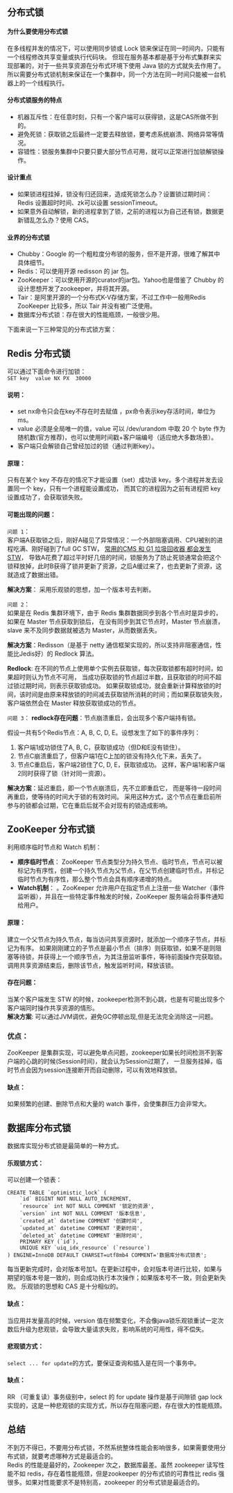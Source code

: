 ## 分布式锁

#### 为什么要使用分布式锁
在多线程并发的情况下，可以使用同步锁或 Lock 锁来保证在同一时间内，只能有一个线程修改共享变量或执行代码块。
但现在服务基本都是基于分布式集群来实现部署的，对于一些共享资源在分布式环境下使用 Java 锁的方式就失去作用了。
所以需要分布式锁机制来保证在一个集群中，同一个方法在同一时间只能被一台机器上的一个线程执行。
#### 分布式锁服务的特点
* 机器互斥性：在任意时刻，只有一个客户端可以获得锁，这是CAS所做不到的。
* 避免死锁：获取锁之后最终一定要去释放锁，要考虑系统崩溃、网络异常等情况。
* 容错性：锁服务集群中只要只要大部分节点可用，就可以正常进行加锁解锁操作。
#### 设计重点
* 如果锁进程挂掉，锁没有归还回来，造成死锁怎么办？设置锁过期时间： Redis 设置超时时间、zk可以设置 sessionTimeout。
* 如果意外自动解锁，新的进程拿到了锁，之前的进程以为自己还有锁，数据更新错乱怎么办？使用 CAS。
#### 业界的分布式锁
* Chubby：Google 的一个粗粒度分布锁的服务，但不是开源，很难了解其中具体细节。
* Redis：可以使用开源 redisson 的 jar 包。
* ZooKeeper：可以使用开源的curator的jar包。Yahoo也是借鉴了 Chubby 的设计思想开发了zookeeper，并将其开源。
* Tair：是阿里开源的一个分布式K-V存储方案，不过工作中一般用Redis ZooKeeper 比较多，所以 Tair 并没有被广泛使用。
* 数据库分布式锁：存在很大的性能瓶颈，一般很少用。  

下面来说一下三种常见的分布式锁方案：
## Redis 分布式锁
可以通过下面命令进行加锁：   
`SET key  value NX PX  30000`  
#### 说明：
* set nx命令只会在key不存在时去赋值 ，px命令表示key存活时间，单位为 ms。
* value 必须是全局唯一的值，value 可以 /dev/urandom 中取 20 个 byte 作为随机数(官方推荐)，也可以使用时间戳+客户端编号（适应绝大多数场景）。
* 客户端只会解锁自己曾经加过的锁（通过判断key）。
#### 原理：
只有在某个 key 不存在的情况下才能设置（set）成功该 key。多个进程并发去设置同一个 key，只有一个进程能设置成功，
而其它的进程因为之前有进程把 key 设置成功了，会获取锁失败。
#### 可能出现的问题：
`问题 1`：  
客户端A获取锁之后，刚好A碰见了异常情况：一个外部阻塞调用、CPU被别的进程吃满、刚好碰到了full GC STW，
[常用的CMS 和 G1 垃圾回收器 都会发生STW](https://github.com/islongfei/Blog/blob/master/java-basics/CMS%20%E5%92%8C%20G1%20%E7%9A%84%E5%8C%BA%E5%88%AB.md)，
导致A花费了超过平时好几倍的时间，锁服务为了防止死锁通常会把这个锁释放掉，此时B获得了锁并更新了资源，之后A缓过来了，也去更新了资源，这就造成了数据出错。

 **解决方案**： 采用乐观锁的思想，加一个版本号去判断。  
 
 `问题 2`：  
如果是在 Redis 集群环境下，由于 Redis 集群数据同步到各个节点时是异步的，如果在 Master 节点获取到锁后，
在没有同步到其它节点时，Master 节点崩溃，slave 来不及同步数据就被选为 Master，从而数据丢失。  

**解决方案**：Redisson（是基于 netty 通信框架实现的，所以支持非阻塞通信，性能比Jedis好）的 Redlock 算法。 

**Redlock**: 在不同的节点上使用单个实例去获取锁，每次获取锁都有超时时间，如果超时则认为节点不可用，
当成功获取锁的节点超过半数，且获取锁的时间不超过锁过期时间，则表示获取锁成功。
如果获取锁成功，就会重新计算释放锁的时间，该时间是由原来释放锁的时间减去获取锁所消耗的时间；而如果获取锁失败，客户端依然会在 Master 释放获取锁成功的节点。  

`问题 3`：
**redlock存在问题**：节点崩溃重启，会出现多个客户端持有锁。  

假设一共有5个Redis节点：A, B, C, D, E。设想发生了如下的事件序列：
1. 客户端1成功锁住了A, B, C，获取锁成功（但D和E没有锁住）。
2. 节点C崩溃重启了，但客户端1在C上加的锁没有持久化下来，丢失了。
3. 节点C重启后，客户端2锁住了C, D, E，获取锁成功。
这样，客户端1和客户端2同时获得了锁（针对同一资源）。  

**解决方案**：延迟重启，即一个节点崩溃后，先不立即重启它，
而是等待一段时间再重启，使等待的时间大于锁的有效时间。
采用这种方式，这个节点在重启前所参与的锁都会过期，它在重启后就不会对现有的锁造成影响。
## ZooKeeper 分布式锁
利用顺序临时节点和 Watch 机制：
* **顺序临时节点**： ZooKeeper 节点类型分为持久节点、临时节点，节点可以被标记为有序性，创建一个持久节点为父节点，在父节点创建临时节点，并标记临时节点为有序性，那么整个节点会具有顺序递增的特点。  
* **Watch机制**： 。ZooKeeper 允许用户在指定节点上注册一些 Watcher（事件监听器），并且在一些特定事件触发的时候，ZooKeeper 服务端会将事件通知给用户。
#### 原理：
建立一个父节点为持久节点，每当访问共享资源时，就添加一个顺序子节点，并标记为有序。
如果刚刚建立的子节点是最小节点（排序）则获取锁，如果不是则阻塞等待锁，并获得上一个顺序节点，为其注册监听事件，等待前面操作完获取锁。调用共享资源结束后，删除该节点，触发监听时间，释放该锁。
#### 存在问题：
当某个客户端发生 STW 的时候，zookeeper检测不到心跳，也是有可能出现多个客户端同时操作共享资源的情形。  
**解决方案**: 可以通过JVM调优，避免GC停顿出现,但是无法完全消除这一问题。
### 优点：
ZooKeeper 是集群实现，可以避免单点问题，zookeeper如果长时间检测不到客户端的心跳的时候(Session时间)，就会认为Session过期了，
一旦服务挂掉，临时节点会因为session连接断开而自动删除，可以有效地释放锁。
#### 缺点：
如果频繁的创建、删除节点和大量的 watch 事件，会使集群压力会非常大。

## 数据库分布式锁
数据库实现分布式锁是最简单的一种方式。
#### 乐观锁方式：
可以创建一个锁表：
```Mysql
CREATE TABLE `optimistic_lock` (
	`id` BIGINT NOT NULL AUTO_INCREMENT,
	`resource` int NOT NULL COMMENT '锁定的资源',
	`version` int NOT NULL COMMENT '版本信息',
	`created_at` datetime COMMENT '创建时间',
	`updated_at` datetime COMMENT '更新时间',
	`deleted_at` datetime COMMENT '删除时间', 
	PRIMARY KEY (`id`),
	UNIQUE KEY `uiq_idx_resource` (`resource`) 
) ENGINE=InnoDB DEFAULT CHARSET=utf8mb4 COMMENT='数据库分布式锁表';
```
每当更新完成时，会对版本号加1。在更新过程中，会对版本号进行比较，如果与期望的版本号是一致的，则会成功执行本次操作；如果版本号不一致，则会更新失败。
乐观锁的思想和 CAS 是十分相似的。
#### 缺点：
当应用并发量高的时候，version 值在频繁变化，不会像java锁乐观锁重试一定次数后升级为悲观锁，会导致大量请求失败，影响系统的可用性，得不偿失。

#### 悲观锁方式：
`select ... for update`的方式，要保证查询和插入是在同一个事务中。
#### 缺点：
 RR （可重复读）事务级别中，select 的 for update 操作是基于间隙锁 gap lock 实现的，这是一种悲观锁的实现方式，所以存在阻塞问题，存在很大的性能瓶颈。
 
## 总结
不到万不得已，不要用分布式锁，不然系统整体性能会影响很多，如果需要使用分布式锁，就要考虑哪种方式是最适合的。   
Redis 的性能是最好的，Zookeeper 次之，数据库最差。虽然 zookeeper 读写性能不如 redis，存在着性能瓶颈，但是zookeeper 的分布式锁的可靠性比 redis 强很多。如果对性能要求不是特别高，zookeeper 的分布式锁是最适合的。


